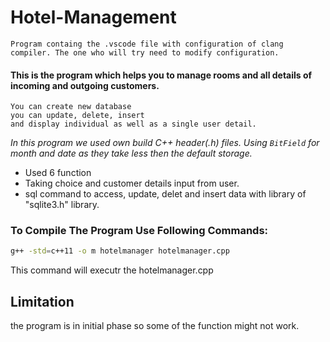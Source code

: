 # Hotel-Management

```
Program containg the .vscode file with configuration of clang compiler. The one who will try need to modify configuration.
```

#### This is the program which helps you to manage rooms and all details of incoming and outgoing customers.

```
You can create new database
you can update, delete, insert
and display individual as well as a single user detail.
```

_In this program we used own build C++  header(.h) files._
_Using `BitField` for month and date as they take less then the default storage._

- Used 6 function
- Taking choice and customer details input from user.
- sql command to access, update, delet and insert data with library of "sqlite3.h" library. 


### To Compile The Program Use Following Commands:
```sh
g++ -std=c++11 -o m hotelmanager hotelmanager.cpp
```
This command will executr the hotelmanager.cpp

## Limitation
the program is in initial phase so some of the function might not work.
